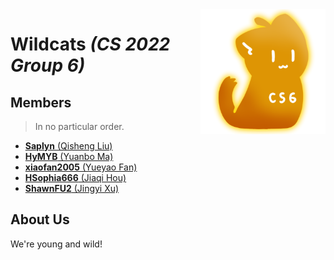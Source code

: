 <img src="https://github.com/CS-2022-Group-6/weahter-cat/raw/main/assets/CS6_Icon.png" align=right />

# Wildcats *(CS 2022 Group 6)*

## Members

> In no particular order.

- [**Saplyn** (Qisheng Liu)](https://github.com/Saplyn)
- [**HyMYB** (Yuanbo Ma)](https://github.com/HyMYB)
- [**xiaofan2005** (Yueyao Fan)](https://github.com/xiaofan2005)
- [**HSophia666** (Jiaqi Hou)](https://github.com/HSophia666)
- [**ShawnFU2** (Jingyi Xu)](https://github.com/ShawnFU2)

## About Us

We're young and wild!

